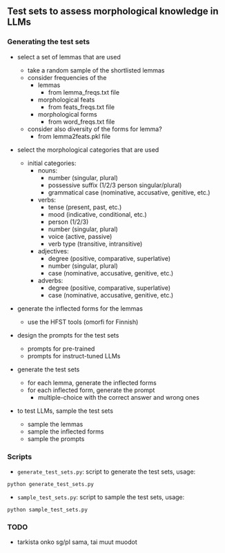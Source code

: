 ## Test sets to assess morphological knowledge in LLMs

### Generating the test sets
- select a set of lemmas that are used
    - take a random sample of the shortlisted lemmas
    - consider frequencies of the
        - lemmas
            - from lemma_freqs.txt file
        - morphological feats
            - from feats_freqs.txt file
        - morphological forms
            - from word_freqs.txt file
    - consider also diversity of the forms for lemma?
        - from lemma2feats.pkl file

- select the morphological categories that are used
    - initial categories:
        - nouns:
            - number (singular, plural)
            - possessive suffix (1/2/3 person singular/plural)
            - grammatical case (nominative, accusative, genitive, etc.)
        - verbs:
            - tense (present, past, etc.)
            - mood (indicative, conditional, etc.)
            - person (1/2/3)
            - number (singular, plural)
            - voice (active, passive)
            - verb type (transitive, intransitive)
        - adjectives:
            - degree (positive, comparative, superlative)
            - number (singular, plural)
            - case (nominative, accusative, genitive, etc.)
        - adverbs:
            - degree (positive, comparative, superlative)
            - case (nominative, accusative, genitive, etc.)
- generate the inflected forms for the lemmas
    - use the HFST tools (omorfi for Finnish)
- design the prompts for the test sets
    - prompts for pre-trained
    - prompts for instruct-tuned LLMs
- generate the test sets
    - for each lemma, generate the inflected forms
    - for each inflected form, generate the prompt
        - multiple-choice with the correct answer and wrong ones
- to test LLMs, sample the test sets
    - sample the lemmas
    - sample the inflected forms
    - sample the prompts

### Scripts
- `generate_test_sets.py`: script to generate the test sets, usage:
```
python generate_test_sets.py
```

- `sample_test_sets.py`: script to sample the test sets, usage:
```
python sample_test_sets.py
```

### TODO
- tarkista onko sg/pl sama, tai muut muodot